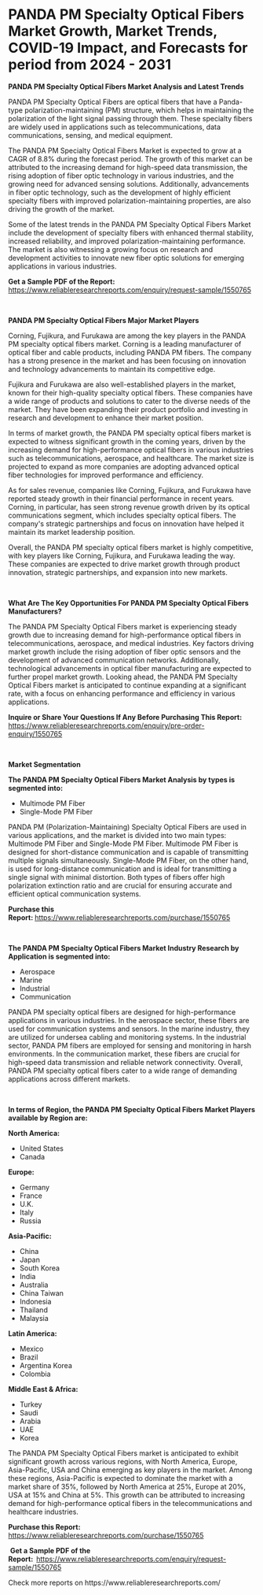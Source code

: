 <p><h1>PANDA PM Specialty Optical Fibers Market Growth, Market Trends, COVID-19 Impact, and Forecasts for period from 2024 - 2031</h1></p><p><strong>PANDA PM Specialty Optical Fibers Market Analysis and Latest Trends</strong></p>
<p><p>PANDA PM Specialty Optical Fibers are optical fibers that have a Panda-type polarization-maintaining (PM) structure, which helps in maintaining the polarization of the light signal passing through them. These specialty fibers are widely used in applications such as telecommunications, data communications, sensing, and medical equipment.</p><p>The PANDA PM Specialty Optical Fibers Market is expected to grow at a CAGR of 8.8% during the forecast period. The growth of this market can be attributed to the increasing demand for high-speed data transmission, the rising adoption of fiber optic technology in various industries, and the growing need for advanced sensing solutions. Additionally, advancements in fiber optic technology, such as the development of highly efficient specialty fibers with improved polarization-maintaining properties, are also driving the growth of the market.</p><p>Some of the latest trends in the PANDA PM Specialty Optical Fibers Market include the development of specialty fibers with enhanced thermal stability, increased reliability, and improved polarization-maintaining performance. The market is also witnessing a growing focus on research and development activities to innovate new fiber optic solutions for emerging applications in various industries.</p></p>
<p><strong>Get a Sample PDF of the Report:&nbsp;</strong> <a href="https://www.reliableresearchreports.com/enquiry/request-sample/1550765">https://www.reliableresearchreports.com/enquiry/request-sample/1550765</a></p>
<p>&nbsp;</p>
<p><strong>PANDA PM Specialty Optical Fibers Major Market Players</strong></p>
<p><p>Corning, Fujikura, and Furukawa are among the key players in the PANDA PM specialty optical fibers market. Corning is a leading manufacturer of optical fiber and cable products, including PANDA PM fibers. The company has a strong presence in the market and has been focusing on innovation and technology advancements to maintain its competitive edge.</p><p>Fujikura and Furukawa are also well-established players in the market, known for their high-quality specialty optical fibers. These companies have a wide range of products and solutions to cater to the diverse needs of the market. They have been expanding their product portfolio and investing in research and development to enhance their market position.</p><p>In terms of market growth, the PANDA PM specialty optical fibers market is expected to witness significant growth in the coming years, driven by the increasing demand for high-performance optical fibers in various industries such as telecommunications, aerospace, and healthcare. The market size is projected to expand as more companies are adopting advanced optical fiber technologies for improved performance and efficiency.</p><p>As for sales revenue, companies like Corning, Fujikura, and Furukawa have reported steady growth in their financial performance in recent years. Corning, in particular, has seen strong revenue growth driven by its optical communications segment, which includes specialty optical fibers. The company's strategic partnerships and focus on innovation have helped it maintain its market leadership position.</p><p>Overall, the PANDA PM specialty optical fibers market is highly competitive, with key players like Corning, Fujikura, and Furukawa leading the way. These companies are expected to drive market growth through product innovation, strategic partnerships, and expansion into new markets.</p></p>
<p>&nbsp;</p>
<p><strong>What Are The Key Opportunities For PANDA PM Specialty Optical Fibers Manufacturers?</strong></p>
<p><p>The PANDA PM Specialty Optical Fibers market is experiencing steady growth due to increasing demand for high-performance optical fibers in telecommunications, aerospace, and medical industries. Key factors driving market growth include the rising adoption of fiber optic sensors and the development of advanced communication networks. Additionally, technological advancements in optical fiber manufacturing are expected to further propel market growth. Looking ahead, the PANDA PM Specialty Optical Fibers market is anticipated to continue expanding at a significant rate, with a focus on enhancing performance and efficiency in various applications.</p></p>
<p><strong>Inquire or Share Your Questions If Any Before Purchasing This Report:</strong> <a href="https://www.reliableresearchreports.com/enquiry/pre-order-enquiry/1550765">https://www.reliableresearchreports.com/enquiry/pre-order-enquiry/1550765</a></p>
<p>&nbsp;</p>
<p><strong>Market Segmentation</strong></p>
<p><strong>The PANDA PM Specialty Optical Fibers Market Analysis by types is segmented into:</strong></p>
<p><ul><li>Multimode PM Fiber</li><li>Single-Mode PM Fiber</li></ul></p>
<p><p>PANDA PM (Polarization-Maintaining) Specialty Optical Fibers are used in various applications, and the market is divided into two main types: Multimode PM Fiber and Single-Mode PM Fiber. Multimode PM Fiber is designed for short-distance communication and is capable of transmitting multiple signals simultaneously. Single-Mode PM Fiber, on the other hand, is used for long-distance communication and is ideal for transmitting a single signal with minimal distortion. Both types of fibers offer high polarization extinction ratio and are crucial for ensuring accurate and efficient optical communication systems.</p></p>
<p><strong>Purchase this Report:&nbsp;</strong><a href="https://www.reliableresearchreports.com/purchase/1550765">https://www.reliableresearchreports.com/purchase/1550765</a></p>
<p>&nbsp;</p>
<p><strong>The PANDA PM Specialty Optical Fibers Market Industry Research by Application is segmented into:</strong></p>
<p><ul><li>Aerospace</li><li>Marine</li><li>Industrial</li><li>Communication</li></ul></p>
<p><p>PANDA PM specialty optical fibers are designed for high-performance applications in various industries. In the aerospace sector, these fibers are used for communication systems and sensors. In the marine industry, they are utilized for undersea cabling and monitoring systems. In the industrial sector, PANDA PM fibers are employed for sensing and monitoring in harsh environments. In the communication market, these fibers are crucial for high-speed data transmission and reliable network connectivity. Overall, PANDA PM specialty optical fibers cater to a wide range of demanding applications across different markets.</p></p>
<p>&nbsp;</p>
<p><strong>In terms of Region, the PANDA PM Specialty Optical Fibers Market Players available by Region are:</strong></p>
<p>
    <p> <strong> North America: </strong>
        <ul>
            <li>United States</li>
            <li>Canada</li>
        </ul>
        </p> 
    <p> <strong> Europe: </strong>
        <ul>
            <li>Germany</li>
            <li>France</li>
            <li>U.K.</li>
            <li>Italy</li>
            <li>Russia</li>
        </ul>
        </p> 
    <p> <strong> Asia-Pacific: </strong>
        <ul>
            <li>China</li>
            <li>Japan</li>
            <li>South Korea</li>
            <li>India</li>
            <li>Australia</li>
            <li>China Taiwan</li>
            <li>Indonesia</li>
            <li>Thailand</li>
            <li>Malaysia</li>
        </ul>
        </p> 
    <p> <strong> Latin America: </strong>
        <ul>
            <li>Mexico</li>
            <li>Brazil</li>
            <li>Argentina Korea</li>
            <li>Colombia</li>
        </ul>
        </p> 
    <p> <strong> Middle East & Africa: </strong>
        <ul>
            <li>Turkey</li>
            <li>Saudi</li>
            <li>Arabia</li>
            <li>UAE</li>
            <li>Korea</li>
        </ul>
    </p>
    </p>
<p><p>The PANDA PM Specialty Optical Fibers market is anticipated to exhibit significant growth across various regions, with North America, Europe, Asia-Pacific, USA and China emerging as key players in the market. Among these regions, Asia-Pacific is expected to dominate the market with a market share of 35%, followed by North America at 25%, Europe at 20%, USA at 15% and China at 5%. This growth can be attributed to increasing demand for high-performance optical fibers in the telecommunications and healthcare industries.</p></p>
<p><strong>Purchase this Report: </strong><a href="https://www.reliableresearchreports.com/purchase/1550765">https://www.reliableresearchreports.com/purchase/1550765</a></p>
<p>&nbsp;<strong>Get a Sample PDF of the Report:&nbsp;&nbsp;</strong><a href="https://www.reliableresearchreports.com/enquiry/request-sample/1550765">https://www.reliableresearchreports.com/enquiry/request-sample/1550765</a></p>
<p><strong></strong></p>
<p>Check more reports on https://www.reliableresearchreports.com/</p>